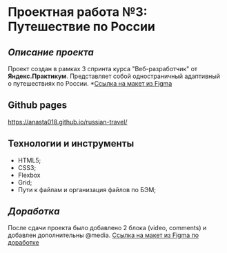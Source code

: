 # Проектная работа №3: Путешествие по России

## *Описание проекта*
Проект создан в рамках 3 спринта курса "Веб-разработчик" от **Яндекс.Практикум**. Представляет собой одностраничный адаптивный о путешествиях по России. 
*[Ссылка на макет из Figma](https://www.figma.com/file/5S2WSbEFL6awjVWJ0NWL8Q/Sprint-3_-Russia-_-desktop-%2B-mobile?node-id=28503%3A0)

## **Github pages**
https://anasta018.github.io/russian-travel/

## **Технологии и инструменты**
* HTML5;
* CSS3;
* Flexbox
* Grid;
* Пути к файлам и организация файлов по БЭМ;

## *Доработка*
После сдачи проекта было добавлено 2 блока (video, comments) и добавлен дополнительны @media. 
[Ссылка на макет из Figma по доработке](https://www.figma.com/file/Q0mKbno4e0cPRhGC434xyE/Russia-%2F-desktop-%2B-mobile-(Copy)-(Copy)?node-id=0%3A1)
